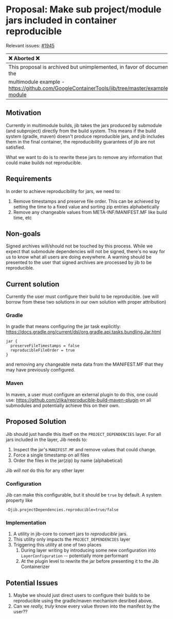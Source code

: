 # Proposal: Make sub project/module jars included in container reproducible

Relevant issues: [#1945](https://github.com/GoogleContainerTools/jib/issues/1945)

| ❌ Aborted ❌ |
| :----- |
| This proposal is archived but unimplemented, in favor of documentation in the
multimodule example - https://github.com/GoogleContainerTools/jib/tree/master/examples/multi-module |

## Motivation

Currently in multimodule builds, jib takes the jars produced by submodule (and subproject) directly from
the build system. This means if the build system (gradle, maven) doesn't produce reproducible jars, and
jib includes them in the final container, the reproducibility guarantees of jib are not satisfied.

What we want to do is to rewrite these jars to remove any information that could make builds not reproducible.

## Requirements

In order to achieve reproducibility for jars, we need to:
1. Remove timestamps and preserve file order. This can be achieved by setting the time to a fixed value
   and sorting zip entries alphabetically
2. Remove any changeable values from META-INF/MANIFEST.MF like build time, etc

## Non-goals

Signed archives will/should not be touched by this process. While we expect that submodule dependencies will
not be signed, there's no way for us to know what all users are doing eveywhere. A warning should be presented
to the user that signed archives are processed by jib to be reproducible.

## Current solution

Currently the user must configure their build to be reproducible. (we will borrow from these two solutions in our own solution with
proper attribution)

### Gradle
In gradle that means configuring the jar task explicitly: https://docs.gradle.org/current/dsl/org.gradle.api.tasks.bundling.Jar.html

```
jar {
  preserveFileTimestamps = false
  reproducibleFileOrder = true
}
```
and removing any changeable meta data from the MANIFEST.MF that they may have previously configured.

### Maven

In maven, a user must configure an external plugin to do this, one could use: https://github.com/zlika/reproducible-build-maven-plugin
on all submodules and potentially achieve this on their own.

## Proposed Solution

Jib should just handle this itself on the `PROJECT_DEPENDENCIES` layer. For all jars included in the layer, Jib needs to:

1. Inspect the jar's `MANIFEST.MF` and remove values that could change.
2. Force a single timestamp on all files
3. Order the files in the jar(zip) by name (alphabetical)

Jib *will not* do this for any other layer

### Configuration

Jib can make this configurable, but it should be `true` by default. A system property like

```
-Djib.projectDependencies.reproducible=true/false
```

### Implementation

1. A utility in jib-core to convert jars to *reproducible* jars.
1. This utility only impacts the `PROJECT_DEPENDENCIES` layer
1. Triggering this utility at one of two places
    1. During layer writing by introducing some new configuration into `LayerConfiguration` -- potentially more performant
    1. At the plugin level to rewrite the jar before presenting it to the Jib Containerizer

## Potential Issues

1. Maybe we should just direct users to configure their builds to be reproducible using the gradle/maven mechanism desribed above.
2. Can we *really, truly* know every value thrown into the manifest by the user??

